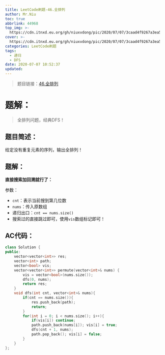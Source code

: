 ```yaml
---
title: LeetCode刷题-46.全排列
author: Mr.Niu
toc: true
abbrlink: 44968
top_img: >-
  https://cdn.itnxd.eu.org/gh/niuxvdong/pic/2020/07/07/3caad4f9267a3ea550483630243e5b72.png
cover: >-
  https://cdn.itnxd.eu.org/gh/niuxvdong/pic/2020/07/07/3caad4f9267a3ea550483630243e5b72.png
categories: LeetCode刷题
tags:
  - 递归
  - DFS
date: 2020-07-07 10:52:37
updated:
---
```




















> 题目链接：[46.全排列](https://leetcode-cn.com/problems/permutations/)



# 题解：



> 全排列问题，经典DFS！



## 题目简述：

给定没有重复元素的序列，输出全排列！

## 题解：

**直接搜索加回溯就行了：**

参数：

- `cnt`：表示当前搜到第几位数
- `nums`：传入原数组
- 递归出口：`cnt == nums.size()`
- 搜索过的直接跳过即可，使用`vis`数组标记即可！

## AC代码：



```c++
class Solution {
public:
    vector<vector<int>> res;
    vector<int> path;
    vector<bool> vis;
    vector<vector<int>> permute(vector<int>& nums) {
        vis = vector<bool>(nums.size());
        dfs(0, nums);
        return res;
    }
    void dfs(int cnt, vector<int>& nums){
        if(cnt == nums.size()){
            res.push_back(path);
            return;
        }
        for(int i = 0; i < nums.size(); i++){
            if(vis[i]) continue;
            path.push_back(nums[i]); vis[i] = true;
            dfs(cnt + 1, nums);
            path.pop_back(); vis[i] = false;
        }
    }
};
```



